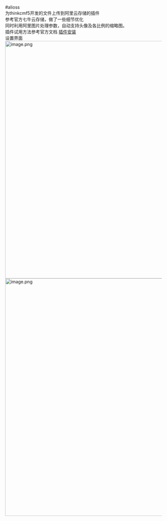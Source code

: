 #alioss
<br/>为thinkcmf5开发的文件上传到阿里云存储的插件
<br/>参考官方七牛云存储，做了一些细节优化
<br/>同时利用阿里图片处理参数，自动支持头像及各比例的缩略图。
<br/>插件试用方法参考官方文档 <a href="https://www.kancloud.cn/thinkcmf/faq/493510">插件安装</a>
<br/>设置界面
<br/><img src="https://portal.cdn.thinkcmf.com/default/20200715/de3e0fd4675c49203945eed6ac4f9f83.png!watermark" title="image.png" alt="image.png" width="762" />
<br/><img src="https://portal.cdn.thinkcmf.com/default/20200715/ad54dfb9c33e1c8788e3673fa7d4aae4.png!watermark" title="image.png" alt="image.png" width="762" />